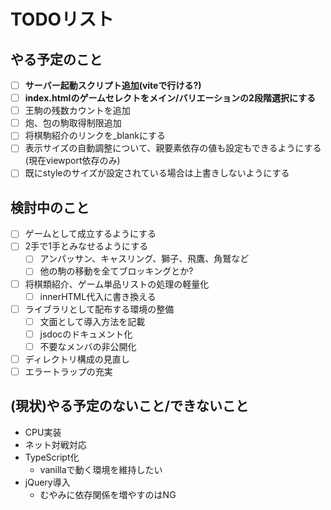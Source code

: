 # TODOリスト
## やる予定のこと
* [ ] **サーバー起動スクリプト追加(viteで行ける?)**
* [ ] **index.htmlのゲームセレクトをメイン/バリエーションの2段階選択にする**
* [ ] 王駒の残数カウントを追加
* [ ] 炮、包の駒取得制限追加
* [ ] 将棋駒紹介のリンクを_blankにする
* [ ] 表示サイズの自動調整について、親要素依存の値も設定もできるようにする(現在viewport依存のみ)
* [ ] 既にstyleのサイズが設定されている場合は上書きしないようにする

## 検討中のこと
* [ ] ゲームとして成立するようにする
* [ ] 2手で1手とみなせるようにする
  * [ ] アンパッサン、キャスリング、獅子、飛鷹、角鷲など
  * [ ] 他の駒の移動を全てブロッキングとか?
* [ ] 将棋類紹介、ゲーム単品リストの処理の軽量化
  * [ ] innerHTML代入に書き換える
* [ ] ライブラリとして配布する環境の整備
  * [ ] 文面として導入方法を記載
  * [ ] jsdocのドキュメント化
  * [ ] 不要なメンバの非公開化
* [ ] ディレクトリ構成の見直し
* [ ] エラートラップの充実

## (現状)やる予定のないこと/できないこと
* CPU実装
* ネット対戦対応
* TypeScript化
  * vanillaで動く環境を維持したい
* jQuery導入
  * むやみに依存関係を増やすのはNG
